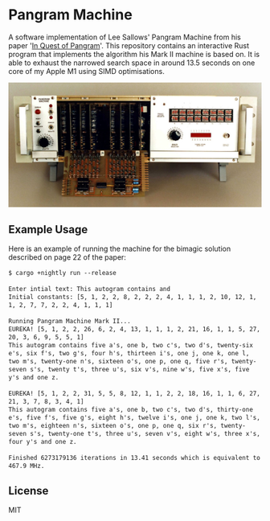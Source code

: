 # Pangram Machine

A software implementation of Lee Sallows' Pangram Machine from his paper
'[In Quest of Pangram](https://www.leesallows.com/files/In%20Quest%20of%20a%20Pangram1.pdf)'.
This repository contains an interactive Rust program that implements the
algorithm his Mark II machine is based on. It is able to exhaust the narrowed
search space in around 13.5 seconds on one core of my Apple M1 using SIMD
optimisations.

![Pangram Machine](machine.jpg)

## Example Usage

Here is an example of running the machine for the bimagic solution described on
page 22 of the paper:

```
$ cargo +nightly run --release

Enter intial text: This autogram contains and
Initial constants: [5, 1, 2, 2, 8, 2, 2, 2, 4, 1, 1, 1, 2, 10, 12, 1, 1, 2, 7, 7, 2, 2, 4, 1, 1, 1]

Running Pangram Machine Mark II...
EUREKA! [5, 1, 2, 2, 26, 6, 2, 4, 13, 1, 1, 1, 2, 21, 16, 1, 1, 5, 27, 20, 3, 6, 9, 5, 5, 1]
This autogram contains five a's, one b, two c's, two d's, twenty-six e's, six f's, two g's, four h's, thirteen i's, one j, one k, one l, two m's, twenty-one n's, sixteen o's, one p, one q, five r's, twenty-seven s's, twenty t's, three u's, six v's, nine w's, five x's, five y's and one z.

EUREKA! [5, 1, 2, 2, 31, 5, 5, 8, 12, 1, 1, 2, 2, 18, 16, 1, 1, 6, 27, 21, 3, 7, 8, 3, 4, 1]
This autogram contains five a's, one b, two c's, two d's, thirty-one e's, five f's, five g's, eight h's, twelve i's, one j, one k, two l's, two m's, eighteen n's, sixteen o's, one p, one q, six r's, twenty-seven s's, twenty-one t's, three u's, seven v's, eight w's, three x's, four y's and one z.

Finished 6273179136 iterations in 13.41 seconds which is equivalent to 467.9 MHz.
```

## License

MIT
